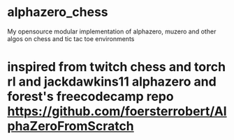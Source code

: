 # alphazero_chess
My opensource modular implementation of alphazero, muzero and other algos on chess and tic tac toe environments

# inspired from twitch chess and torch rl and jackdawkins11 alphazero and forest's freecodecamp repo https://github.com/foersterrobert/AlphaZeroFromScratch